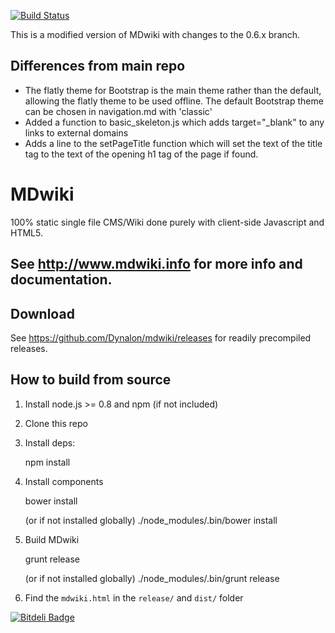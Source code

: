 [![Build Status](https://travis-ci.org/Dynalon/mdwiki.png?branch=master)](https://travis-ci.org/Dynalon/mdwiki)

This is a modified version of MDwiki with changes to the 0.6.x branch.

## Differences from main repo
* The flatly theme for Bootstrap is the main theme rather than the default, allowing the flatly theme to be used offline.  The default Bootstrap theme can be chosen in navigation.md with 'classic'
* Added a function to basic_skeleton.js which adds target="\_blank" to any links to external domains
* Adds a line to the setPageTitle function which will set the text of the title tag to the text of the opening h1 tag of the page if found.

MDwiki
======

100% static single file CMS/Wiki done purely with client-side Javascript and HTML5.

See http://www.mdwiki.info for more info and documentation.
------


Download
--------

See <https://github.com/Dynalon/mdwiki/releases> for readily precompiled releases.

How to build from source
------------------------

1. Install node.js >= 0.8 and npm (if not included)
2. Clone this repo
3. Install deps:

    npm install

4. Install components

    bower install

    (or if not installed globally)
    ./node_modules/.bin/bower install

5. Build MDwiki

    grunt release

    (or if not installed globally)
    ./node_modules/.bin/grunt release

6. Find the `mdwiki.html` in the `release/` and `dist/` folder



[![Bitdeli Badge](https://d2weczhvl823v0.cloudfront.net/Dynalon/mdwiki/trend.png)](https://bitdeli.com/free "Bitdeli Badge")

